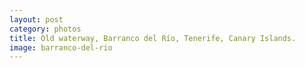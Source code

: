 ```yaml
---
layout: post
category: photos
title: Old waterway, Barranco del Río, Tenerife, Canary Islands.
image: barranco-del-rio
---
```

